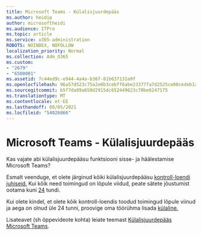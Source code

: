 ```yaml
---
title: Microsoft Teams - Külalisjuurdepääs
ms.author: heidip
author: microsoftheidi
ms.audience: ITPro
ms.topic: article
ms.service: o365-administration
ROBOTS: NOINDEX, NOFOLLOW
localization_priority: Normal
ms.collection: Adm_O365
ms.custom:
- "2679"
- "6500001"
ms.assetid: 7c44ed9c-e944-4a4a-b36f-81b637131a9f
ms.openlocfilehash: 96a57d523c75a2e0b3cebff6abe23377fa7d2525ce00cedeb1a16c6669255c8e
ms.sourcegitcommit: b5f7da89a650d2915dc652449623c78be6247175
ms.translationtype: MT
ms.contentlocale: et-EE
ms.lasthandoff: 08/05/2021
ms.locfileid: "54026866"
---
```

# <a name="microsoft-teams---guest-access"></a>Microsoft Teams - Külalisjuurdepääs

Kas vajate abi külalisjuurdepääsu funktsiooni sisse- ja häälestamise Microsoft Teams?  

Esmalt veenduge, et olete järginud kõiki külalisjuurdepääsu [kontroll-loendi juhiseid.](https://docs.microsoft.com/microsoftteams/guest-access-checklist) Kui kõik need toimingud on lõpule viidud, peate sätete jõustumist ootama kuni [24](https://docs.microsoft.com/microsoftteams/manage-guests#guest-access-latencies) tundi.

Kui olete kindel, et olete kõik kontroll-loendis toodud toimingud lõpule viinud ja aega on olnud üle 24 tunni, proovige oma töörühma lisada [külaline.](https://support.office.com/article/add-guests-to-a-team-in-teams-fccb4fa6-f864-4508-bdde-256e7384a14f#ID0EAABAAA=Desktop)

Lisateavet (sh õppevideote kohta) leiate teemast [Külalisjuurdepääs Microsoft Teams](https://docs.microsoft.com/microsoftteams/guest-access).
